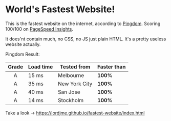 # World's Fastest Website!

This is the fastest website on the internet, according to [Pingdom](https://tools.pingdom.com/#!/cqUZyC/https://lordjme.github.io/fastest-website/index.html).
Scoring 100/100 on [PageSpeed Insights](https://developers.google.com/speed/pagespeed/insights/?hl=sv&url=https%3A%2F%2Flordjme.github.io%2Ffastest-website%2Findex.html).

It does'nt contain much, no CSS, no JS just plain HTML.
It's a pretty useless website actually.

Pingdom Result:

Grade   |   Load time   |   Tested from   |   Faster than
:---: |   ---   |   ---   |   ---
A   |   15 ms   |   Melbourne   |   **100%**
A   |   35 ms   |   New York City   |   **100%**
A   |   40 ms   |   San Jose   |   **100%**
A   |   14 ms   |   Stockholm   |   **100%**

Take a look -> https://lordjme.github.io/fastest-website/index.html
